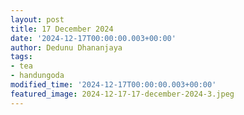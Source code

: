 ```yaml
---
layout: post
title: 17 December 2024
date: '2024-12-17T00:00:00.003+00:00'
author: Dedunu Dhananjaya
tags:
- tea
- handungoda
modified_time: '2024-12-17T00:00:00.003+00:00'
featured_image: 2024-12-17-17-december-2024-3.jpeg
---
```



